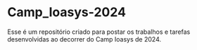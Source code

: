 # Camp_Ioasys-2024
Esse é um repositório criado para postar os trabalhos e tarefas desenvolvidas ao decorrer do Camp Ioasys de 2024.
